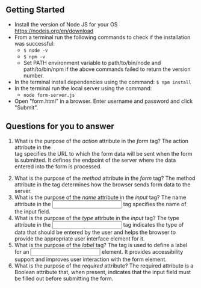 ## Getting Started

- Install the version of Node JS for your OS https://nodejs.org/en/download
- From a terminal run the following commands to check if the installation was successful:
  - `$ node -v`
  - `$ npm -v`
  - Set PATH environment variable to path/to/bin/node and path/to/bin/npm if the above commands failed to return the version number.
- In the terminal install dependencies using the command:
    `$ npm install`
- In the terminal run the local server using the command:
  - `node form-server.js`
- Open "form.html" in a browser. Enter username and password and click "Submit".

## Questions for you to answer
1. What is the purpose of the _action_ attribute in the _form_ tag?
The action attribute in the <form> tag specifies the URL to which the form data will be sent when the form is submitted. It defines the endpoint of the server where the data entered into the form is processed.
2. What is the purpose of the _method_ attribute in the _form_ tag?
The method attribute in the <form> tag determines how the browser sends form data to the server. 
3. What is the purpose of the _name_ attribute in the _input_ tag?
The name attribute in the <input> tag specifies the name of the input field. 
4. What is the purpose of the _type_ attrbute in the _input_ tag?
The type attribute in the <input> tag indicates the type of data that should be entered by the user and helps the browser to provide the appropriate user interface element for it. 
5. What is the purpose of the _label_ tag?
The <label> tag is used to define a label for an <input> element. It provides accessibility support and improves user interaction with the form element.
6. What is the purpose of the _required_ attribute?
The required attribute is a Boolean attribute that, when present, indicates that the input field must be filled out before submitting the form. 
